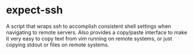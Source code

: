 expect-ssh
==========
A script that wraps ssh to accomplish consistent shell settings when navigating
to remote servers. Also provides a copy/paste interface to make it very easy to
copy text from vim running on remote systems, or just copying stdout or files
on remote systems.
